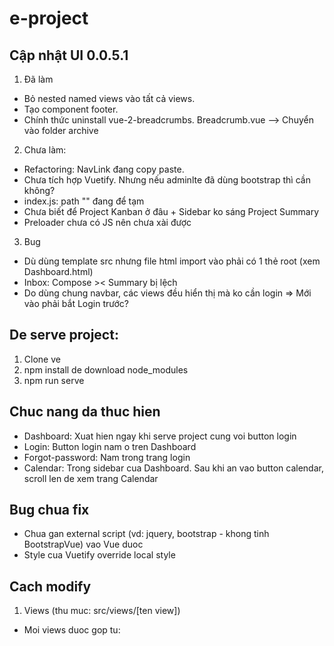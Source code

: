 # e-project

## Cập nhật UI 0.0.5.1

1. Đã làm

- Bỏ nested named views vào tất cả views.
- Tạo component footer.
- Chính thức uninstall vue-2-breadcrumbs. Breadcrumb.vue --> Chuyển vào folder archive

2. Chưa làm:

- Refactoring: NavLink đang copy paste.
- Chưa tích hợp Vuetify. Nhưng nếu adminlte đã dùng bootstrap thì cần không?
- index.js: path "" đang để tạm
- Chưa biết để Project Kanban ở đâu + Sidebar ko sáng Project Summary
- Preloader chưa có JS nên chưa xài được

3. Bug

- Dù dùng template src nhưng file html import vào phải có 1 thẻ root (xem Dashboard.html)
- Inbox: Compose >< Summary bị lệch
- Do dùng chung navbar, các views đều hiển thị mà ko cần login => Mới vào phải bắt Login trước?

## De serve project:

1. Clone ve
2. npm install de download node_modules
3. npm run serve

## Chuc nang da thuc hien

- Dashboard: Xuat hien ngay khi serve project cung voi button login
- Login: Button login nam o tren Dashboard
- Forgot-password: Nam trong trang login
- Calendar: Trong sidebar cua Dashboard. Sau khi an vao button calendar, scroll len de xem trang
  Calendar

## Bug chua fix

- Chua gan external script (vd: jquery, bootstrap - khong tinh BootstrapVue) vao Vue duoc
- Style cua Vuetify override local style

## Cach modify

1. Views (thu muc: src/views/[ten view])

- Moi views duoc gop tu: <template> [ten view].html; <script> main.js; <style> main.css
- File main.js import external scripts cua AdminLTE (dang bi bug)
- File main.css import external styles cua AdminLTE.

2. Router (thu muc: src/router/index.js)

3. Link github AdminLTE: https://github.com/ColorlibHQ/AdminLTE

---

## Project start custom

```
npm start
```

## Project setup

```
npm install
```

### Compiles and hot-reloads for development

```
npm run serve
```

### Compiles and minifies for production

```
npm run build
```

### Lints and fixes files

```
npm run lint
```

### Customize configuration

See [Configuration Reference](https://cli.vuejs.org/config/).
